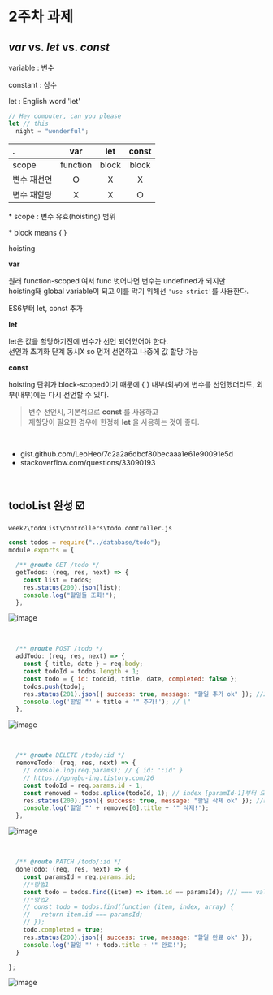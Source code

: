 # 2주차 과제

## _var_ vs. _let_ vs. _const_

variable : 변수

constant : 상수

let : English word 'let'

```javascript
// Hey computer, can you please
let // this
  night = "wonderful";
```

| .           |   var    |  let  | const |
| :---------- | :------: | :---: | :---: |
| scope       | function | block | block |
| 변수 재선언 |    Ｏ    |  Ｘ   |  Ｘ   |
| 변수 재할당 |    Ｘ    |  Ｘ   |  Ｏ   |

\* scope : 변수 유효(hoisting) 범위

\* block means { }

hoisting

**var**

원래 function-scoped 여서 func 벗어나면 변수는 undefined가 되지만<br> hoisting돼 global variable이 되고 이를 막기 위해선 `'use strict'`를 사용한다.

ES6부터 let, const 추가

**let**

let은 값을 할당하기전에 변수가 선언 되어있어야 한다.<br>
선언과 초기화 단계 동시X so 먼저 선언하고 나중에 값 할당 가능

**const**

hoisting 단위가 block-scoped이기 때문에 { } 내부(외부)에 변수를 선언했더라도, 외부(내부)에는 다시 선언할 수 있다.
<br>

> 변수 선언시, 기본적으로 **const** 를 사용하고<br>
> 재할당이 필요한 경우에 한정해 **let** 을 사용하는 것이 좋다.

<br>

- gist.github.com/LeoHeo/7c2a2a6dbcf80becaaa1e61e90091e5d
- stackoverflow.com/questions/33090193

<br>

## todoList 완성 :ballot_box_with_check:

`week2\todoList\controllers\todo.controller.js`

```javascript
const todos = require("../database/todo");
module.exports = {
```

```javascript
  /** @route GET /todo */
  getTodos: (req, res, next) => {
    const list = todos;
    res.status(200).json(list);
    console.log("할일들 조회!");
  },
```

![image](https://user-images.githubusercontent.com/41332126/93385311-0d03d700-f8a1-11ea-93a2-848628dead82.png)

<br>

```javascript
  /** @route POST /todo */
  addTodo: (req, res, next) => {
    const { title, date } = req.body;
    const todoId = todos.length + 1;
    const todo = { id: todoId, title, date, completed: false };
    todos.push(todo);
    res.status(201).json({ success: true, message: "할일 추가 ok" }); //201: 생성 성공
    console.log('할일 "' + title + '" 추가!'); // \"
  },
```

![image](https://user-images.githubusercontent.com/41332126/93387999-07a88b80-f8a5-11ea-8438-7fcf9bbf1c2d.png)

<br>

```javascript
  /** @route DELETE /todo/:id */
  removeTodo: (req, res, next) => {
    // console.log(req.params); // { id: ':id' }
    // https://gongbu-ing.tistory.com/26
    const todoId = req.params.id - 1;
    const removed = todos.splice(todoId, 1); // index [paramId-1]부터 요소 1개를 제거
    res.status(200).json({ success: true, message: "할일 삭제 ok" }); //https://restfulapi.net/http-methods/
    console.log('할일 "' + removed[0].title + '" 삭제!');
  },
```

![image](https://user-images.githubusercontent.com/41332126/93388207-50604480-f8a5-11ea-9421-d4efc04fb606.png)

<br>

```javascript
  /** @route PATCH /todo/:id */
  doneTodo: (req, res, next) => {
    const paramsId = req.params.id;
    //*방법1
    const todo = todos.find((item) => item.id == paramsId); /// === value와 data type 비교
    //*방법2
    // const todo = todos.find(function (item, index, array) {
    //   return item.id === paramsId;
    // });
    todo.completed = true;
    res.status(200).json({ success: true, message: "할일 완료 ok" });
    console.log('할일 "' + todo.title + '" 완료!');
  }

};
```

![image](https://user-images.githubusercontent.com/41332126/93388229-5d7d3380-f8a5-11ea-8b60-c6d5394ca189.png)
